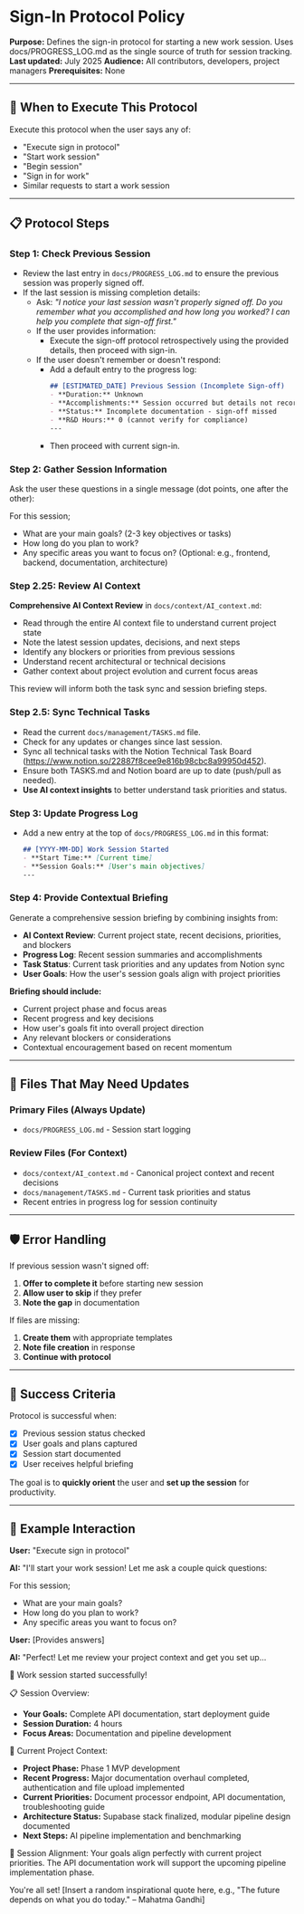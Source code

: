 # Sign-In Protocol Policy

**Purpose:** Defines the sign-in protocol for starting a new work session. Uses docs/PROGRESS_LOG.md as the single source of truth for session tracking.
**Last updated:** July 2025
**Audience:** All contributors, developers, project managers
**Prerequisites:** None

---

## 🎯 **When to Execute This Protocol**

Execute this protocol when the user says any of:
- "Execute sign in protocol"
- "Start work session"
- "Begin session"
- "Sign in for work"
- Similar requests to start a work session

---

## 📋 **Protocol Steps**

### Step 1: Check Previous Session
- Review the last entry in `docs/PROGRESS_LOG.md` to ensure the previous session was properly signed off.
- If the last session is missing completion details:
  - Ask: *"I notice your last session wasn't properly signed off. Do you remember what you accomplished and how long you worked? I can help you complete that sign-off first."*
  - If the user provides information:
    - Execute the sign-off protocol retrospectively using the provided details, then proceed with sign-in.
  - If the user doesn't remember or doesn't respond:
    - Add a default entry to the progress log:
      ```markdown
      ## [ESTIMATED_DATE] Previous Session (Incomplete Sign-off)
      - **Duration:** Unknown
      - **Accomplishments:** Session occurred but details not recorded
      - **Status:** Incomplete documentation - sign-off missed
      - **R&D Hours:** 0 (cannot verify for compliance)
      ---
      ```
    - Then proceed with current sign-in.

### Step 2: Gather Session Information
Ask the user these questions in a single message (dot points, one after the other):

For this session;
- What are your main goals? (2-3 key objectives or tasks)
- How long do you plan to work?
- Any specific areas you want to focus on? (Optional: e.g., frontend, backend, documentation, architecture)

### Step 2.25: Review AI Context
**Comprehensive AI Context Review** in `docs/context/AI_context.md`:

- Read through the entire AI context file to understand current project state
- Note the latest session updates, decisions, and next steps
- Identify any blockers or priorities from previous sessions
- Understand recent architectural or technical decisions
- Gather context about project evolution and current focus areas

This review will inform both the task sync and session briefing steps.

### Step 2.5: Sync Technical Tasks
- Read the current `docs/management/TASKS.md` file.
- Check for any updates or changes since last session.
- Sync all technical tasks with the Notion Technical Task Board (https://www.notion.so/22887f8cee9e816b98cbc8a99950d452).
- Ensure both TASKS.md and Notion board are up to date (push/pull as needed).
- **Use AI context insights** to better understand task priorities and status.

### Step 3: Update Progress Log
- Add a new entry at the top of `docs/PROGRESS_LOG.md` in this format:
  ```markdown
  ## [YYYY-MM-DD] Work Session Started
  - **Start Time:** [Current time]
  - **Session Goals:** [User's main objectives]
  ---
  ```

### Step 4: Provide Contextual Briefing
Generate a comprehensive session briefing by combining insights from:

- **AI Context Review**: Current project state, recent decisions, priorities, and blockers
- **Progress Log**: Recent session summaries and accomplishments
- **Task Status**: Current task priorities and any updates from Notion sync
- **User Goals**: How the user's session goals align with project priorities

**Briefing should include:**
- Current project phase and focus areas
- Recent progress and key decisions
- How user's goals fit into overall project direction
- Any relevant blockers or considerations
- Contextual encouragement based on recent momentum

---

## 📁 **Files That May Need Updates**

### Primary Files (Always Update)
- `docs/PROGRESS_LOG.md` - Session start logging

### Review Files (For Context)
- `docs/context/AI_context.md` - Canonical project context and recent decisions
- `docs/management/TASKS.md` - Current task priorities and status
- Recent entries in progress log for session continuity

---

## 🛡️ **Error Handling**

If previous session wasn't signed off:
1. **Offer to complete it** before starting new session
2. **Allow user to skip** if they prefer
3. **Note the gap** in documentation

If files are missing:
1. **Create them** with appropriate templates
2. **Note file creation** in response
3. **Continue with protocol**

---

## 🎯 **Success Criteria**

Protocol is successful when:
- [x] Previous session status checked
- [x] User goals and plans captured
- [x] Session start documented
- [x] User receives helpful briefing

The goal is to **quickly orient** the user and **set up the session** for productivity.

---

## 📝 **Example Interaction**

**User:** "Execute sign in protocol"

**AI:** "I'll start your work session! Let me ask a couple quick questions:

For this session;
- What are your main goals?
- How long do you plan to work?
- Any specific areas you want to focus on?

**User:** [Provides answers]

**AI:** "Perfect! Let me review your project context and get you set up...

🚀 Work session started successfully!

📋 Session Overview:
- **Your Goals:** Complete API documentation, start deployment guide
- **Session Duration:** 4 hours
- **Focus Areas:** Documentation and pipeline development

📍 Current Project Context:
- **Project Phase:** Phase 1 MVP development
- **Recent Progress:** Major documentation overhaul completed, authentication and file upload implemented
- **Current Priorities:** Document processor endpoint, API documentation, troubleshooting guide
- **Architecture Status:** Supabase stack finalized, modular pipeline design documented
- **Next Steps:** AI pipeline implementation and benchmarking

🎯 Session Alignment:
Your goals align perfectly with current project priorities. The API documentation work will support the upcoming pipeline implementation phase.

You're all set! [Insert a random inspirational quote here, e.g., "The future depends on what you do today." – Mahatma Gandhi]